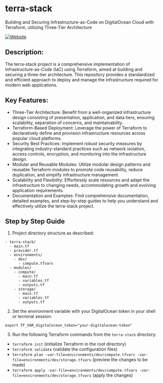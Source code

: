 # terra-stack
Building and Securing Infrastructure-as-Code on DigitalOcean Cloud with Terraform, utilizing Three-Tier Architecture

[![Website](https://github.com/574n13y/terra-stack/actions/workflows/jekyll-gh-pages.yml/badge.svg)](https://github.com/574n13y/terra-stack/actions/workflows/jekyll-gh-pages.yml)

## Description: 
The terra-stack project is a comprehensive implementation of Infrastructure-as-Code (IaC) using Terraform, aimed at building and securing a three-tier architecture. This repository provides a standardized and efficient approach to deploy and manage the infrastructure required for modern web applications.

## Key Features:
- Three-Tier Architecture: Benefit from a well-organized infrastructure design consisting of presentation, application, and data tiers, ensuring scalability, separation of concerns, and maintainability.
- Terraform-Based Deployment: Leverage the power of Terraform to declaratively define and provision infrastructure resources across popular cloud platforms.
- Security Best Practices: Implement robust security measures by integrating industry-standard practices such as network isolation, access controls, encryption, and monitoring into the infrastructure design.
- Modular and Reusable Modules: Utilize modular design patterns and reusable Terraform modules to promote code reusability, reduce duplication, and simplify infrastructure management.
- Scalability and Flexibility: Effortlessly scale resources and adapt the infrastructure to changing needs, accommodating growth and evolving application requirements.
- Documentation and Examples: Find comprehensive documentation, detailed examples, and step-by-step guides to help you understand and effectively utilize the terra-stack project.

## Step by Step Guide 

1. Project directory structure as described:

```
- terra-stack/
  - main.tf
  - provider.tf
  - environments/
    - dev/
      - compute.tfvars
  - modules/
    - compute/
      - main.tf
      - variables.tf
      - outputs.tf
    - storage/
      - main.tf
      - variables.tf
      - outputs.tf
```

2. Set the environment variable with your DigitalOcean token in your shell or terminal session:

```shell
export TF_VAR_digitalocean_token="your-digitalocean-token"
```

3. Run the following Terraform commands from the `terra-stack` directory:

- `terraform init` (initialize Terraform in the root directory)
- `terraform validate` (validate the configuration files)
- `terraform plan -var-file=environments/dev/compute.tfvars -var-file=environments/dev/storage.tfvars` (preview the changes to be made)
- `terraform apply -var-file=environments/dev/compute.tfvars -var-file=environments/dev/storage.tfvars` (apply the changes)
